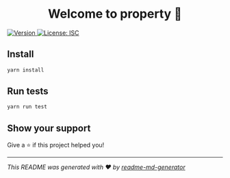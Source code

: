 <h1 align="center">Welcome to property 👋</h1>
<p>
  <a href="https://www.npmjs.com/package/property" target="_blank">
    <img alt="Version" src="https://img.shields.io/npm/v/property.svg">
  </a>
  <a href="#" target="_blank">
    <img alt="License: ISC" src="https://img.shields.io/badge/License-ISC-yellow.svg" />
  </a>
</p>

## Install

```sh
yarn install
```

## Run tests

```sh
yarn run test
```

## Show your support

Give a ⭐️ if this project helped you!

***
_This README was generated with ❤️ by [readme-md-generator](https://github.com/kefranabg/readme-md-generator)_
